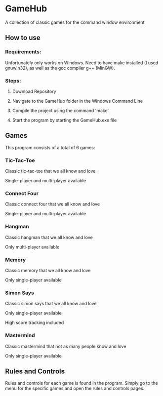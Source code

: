 # GameHub

A collection of classic games for the command window environment

## How to use

### Requirements:
Unfortunately only works on Windows. Need to have make installed (I used gnuwin32), as well as the gcc compiler g++ (MinGW).

### Steps:
1. Download Repository

2. Navigate to the GameHub folder in the Windows Command Line

3. Compile the project using the command 'make'

4. Start the program by starting the GameHub.exe file

## Games
This program consists of a total of 6 games:

### Tic-Tac-Toe
Classic tic-tac-toe that we all know and love

Single-player and multi-player available

### Connect Four
Classic connect four that we all know and love

Single-player and multi-player available

### Hangman
Classic hangman that we all know and love

Only multi-player available

### Memory
Classic memory that we all know and love

Only single-player available

### Simon Says
Classic simon says that we all know and love

Only single-player available

High score tracking included

### Mastermind
Classic mastermind that not as many people know and love

Only single-player available

## Rules and Controls
Rules and controls for each game is found in the program. Simply go to the menu for the specific games and open the rules and controls pages.
